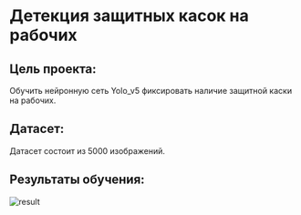 # Детекция защитных касок на рабочих

## Цель проекта: 
Обучить нейронную сеть Yolo_v5 фиксировать наличие защитной каски на рабочих.

## Датасет:
Датасет состоит из 5000 изображений.

## Результаты обучения:

![result](https://user-images.githubusercontent.com/64748758/155201418-9b50c1bc-c310-42d5-a61a-4d6091a63834.gif)
